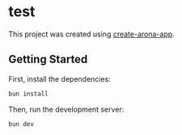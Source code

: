 # test

This project was created using [create-arona-app](https://github.com/djobbo/arona).

## Getting Started

First, install the dependencies:

```bash
bun install
```

Then, run the development server:

```bash
bun dev
```
